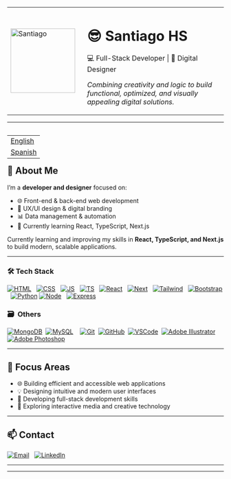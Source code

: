 <!-- Banner -->
<!-- Banner con imagen a la izquierda y texto a la derecha -->
<table>
  <tr>
    <td>
      <!-- Imagen -->
      <img src="https://github.com/user-attachments/assets/863308c0-0da1-4908-93d3-6c4b6df4f804" alt="Santiago" width="150"/>
    </td>
    <td style="padding-left:20px; vertical-align:middle;">
      <!-- Texto -->
      <h1>😎 Santiago HS</h1>
  <p>💻 Full-Stack Developer | 🎨 Digital Designer</p>
  <p><em>Combining creativity and logic to build functional, optimized, and visually appealing digital solutions.</em></p>
    </td>
  </tr>
</table>
<hr>


<table align="right">
<tr><td><a href="./README.md">English</a></tr></td>
<tr><td><a href="./README_es.md">Spanish</a></tr></td>
</table>

---
## 🧠 About Me
I’m a **developer and designer** focused on:

- 🌐 Front-end & back-end web development  
- 🎨 UX/UI design & digital branding  
- 📊 Data management & automation  
- 🚀 Currently learning React, TypeScript, Next.js

Currently learning and improving my skills in **React, TypeScript, and Next.js** to build modern, scalable applications.

---

### 🛠 Tech Stack
[![HTML](https://skillicons.dev/icons?i=html)](https://www.w3schools.com/html) &nbsp;
[![CSS](https://skillicons.dev/icons?i=css)](https://www.w3schools.com/css/) &nbsp;
[![JS](https://skillicons.dev/icons?i=js)](https://www.w3schools.com/js/) &nbsp;
[![TS](https://skillicons.dev/icons?i=ts)](https://www.typescriptlang.org/) &nbsp;
[![React](https://skillicons.dev/icons?i=react)](https://react.dev/) &nbsp;
[![Next](https://skillicons.dev/icons?i=nextjs)](https://nextjs.org/) &nbsp;
[![Tailwind](https://skillicons.dev/icons?i=tailwind)](https://tailwindcss.com/) &nbsp;
[![Bootstrap](https://skillicons.dev/icons?i=bootstrap)](https://getbootstrap.com/) &nbsp;
[![Python](https://skillicons.dev/icons?i=python "Python")](https://www.python.org/)
[![Node](https://skillicons.dev/icons?i=nodejs)](https://nodejs.org/) &nbsp;
[![Express](https://skillicons.dev/icons?i=express)](https://expressjs.com/)


### 🗃 &nbsp;Others
[![MongoDB](https://skillicons.dev/icons?i=mongodb "MongoDB")](https://www.mongodb.com/)&nbsp;
[![MySQL](https://skillicons.dev/icons?i=mysql "MySQL")](https://www.mysql.com/)&nbsp;&nbsp;&nbsp;
[![Git](https://skillicons.dev/icons?i=git "Git")](https://git-scm.com/)&nbsp;
[![GitHub](https://skillicons.dev/icons?i=github "GitHub")](https://github.com/)&nbsp;
[![VSCode](https://skillicons.dev/icons?i=vscode "VSCode")](https://code.visualstudio.com/)&nbsp;
[![Adobe Illustrator](https://skillicons.dev/icons?i=illustrator "Adobe Illustrator")](https://www.adobe.com/products/illustrator.html)
[![Adobe Photoshop](https://skillicons.dev/icons?i=photoshop "Adobe Photoshop")](https://www.adobe.com/products/photoshop.html)


---

## 🎯 Focus Areas

- 🌐 Building efficient and accessible web applications  
- 💡 Designing intuitive and modern user interfaces  
- 🔧 Developing full-stack development skills  
- 🧩 Exploring interactive media and creative technology


---

## 📫 Contact
[![Email](https://img.shields.io/badge/Email-santiagohsalazar41t@gmail.com-blue?style=flat-square&logo=gmail&logoColor=white)](mailto:santiagohsalazar41t@gmail.com) &nbsp;
[![LinkedIn](https://img.shields.io/badge/LinkedIn-Santiago_HS-blue?style=flat-square&logo=linkedin&logoColor=white)](https://linkedin.com/in/santiagohsalazar)

---



---

